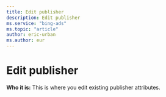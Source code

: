 ```yaml
---
title: Edit publisher
description: Edit publisher
ms.service: "bing-ads"
ms.topic: "article"
author: eric-urban
ms.author: eur
---
```


# Edit publisher

**Who it is:** This is where you edit existing publisher attributes.


